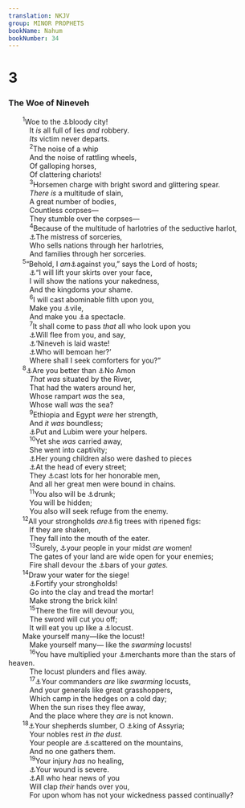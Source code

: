 ```yaml
---
translation: NKJV
group: MINOR PROPHETS
bookName: Nahum 
bookNumber: 34
---
```


<div class="title"><h1>3</h1><h3>The Woe of Nineveh</h3></div>
<span class="verse na_3_1">  <sup>1</sup>Woe to the <a data-toggle="tooltip" data-placement="bottom" title="Ezek. 22:2, 3; 24:6–9; Hab. 2:12">⚓</a>bloody city!<br/>   It <i>is</i> all full of lies <i>and</i> robbery.<br/>   <i>Its</i> victim never departs.<br/></span>
<span class="verse na_3_2">   <sup>2</sup>The noise of a whip<br/>   And the noise of rattling wheels,<br/>   Of galloping horses,<br/>   Of clattering chariots!<br/></span>
<span class="verse na_3_3">   <sup>3</sup>Horsemen charge with bright sword and glittering spear.<br/>   <i>There</i> <i>is</i> a multitude of slain,<br/>   A great number of bodies,<br/>   Countless corpses—<br/>   They stumble over the corpses—<br/></span>
<span class="verse na_3_4">   <sup>4</sup>Because of the multitude of harlotries of the seductive harlot,<br/>   <a data-toggle="tooltip" data-placement="bottom" title="Is. 47:9–12; Rev. 18:2, 3">⚓</a>The mistress of sorceries,<br/>   Who sells nations through her harlotries,<br/>   And families through her sorceries.<br/></span>
<span class="verse na_3_5">  <sup>5</sup>“Behold, I <i>am</i><a data-toggle="tooltip" data-placement="bottom" title="Jer. 50:31; Ezek. 26:3; Nah. 2:13">⚓</a>against you,” says the Lord of hosts;<br/>   <a data-toggle="tooltip" data-placement="bottom" title="Is. 47:2, 3; Jer. 13:26">⚓</a>“I will lift your skirts over your face,<br/>   I will show the nations your nakedness,<br/>   And the kingdoms your shame.<br/></span>
<span class="verse na_3_6">   <sup>6</sup>I will cast abominable filth upon you,<br/>   Make you <a data-toggle="tooltip" data-placement="bottom" title="Nah. 1:14">⚓</a>vile,<br/>   And make you <a data-toggle="tooltip" data-placement="bottom" title="Heb. 10:33">⚓</a>a spectacle.<br/></span>
<span class="verse na_3_7">   <sup>7</sup>It shall come to pass <i>that</i> all who look upon you<br/>   <a data-toggle="tooltip" data-placement="bottom" title="Rev. 18:10">⚓</a>Will flee from you, and say,<br/>   <a data-toggle="tooltip" data-placement="bottom" title="Jon. 3:3; 4:11">⚓</a>‘Nineveh is laid waste!<br/>   <a data-toggle="tooltip" data-placement="bottom" title="Is. 51:19; Jer. 15:5">⚓</a>Who will bemoan her?’<br/>   Where shall I seek comforters for you?”<br/></span>
<span class="verse na_3_8">  <sup>8</sup><a data-toggle="tooltip" data-placement="bottom" title="Amos 6:2">⚓</a>Are you better than <a data-toggle="tooltip" data-placement="bottom" title="Jer. 46:25; Ezek. 30:14–16">⚓</a>No Amon<br/>   <i>That</i> <i>was</i> situated by the River,<br/>   That had the waters around her,<br/>   Whose rampart <i>was</i> the sea,<br/>   Whose wall <i>was</i> the sea?<br/></span>
<span class="verse na_3_9">   <sup>9</sup>Ethiopia and Egypt <i>were</i> her strength,<br/>   And <i>it</i> <i>was</i> boundless;<br/>   <a data-toggle="tooltip" data-placement="bottom" title="Gen. 10:6; Jer. 46:9; Ezek. 27:10">⚓</a>Put and Lubim were your helpers.<br/></span>
<span class="verse na_3_10">   <sup>10</sup>Yet she <i>was</i> carried away,<br/>   She went into captivity;<br/>   <a data-toggle="tooltip" data-placement="bottom" title="Ps. 137:9; Is. 13:16; Hos. 13:16">⚓</a>Her young children also were dashed to pieces<br/>   <a data-toggle="tooltip" data-placement="bottom" title="Lam. 2:19">⚓</a>At the head of every street;<br/>   They <a data-toggle="tooltip" data-placement="bottom" title="Joel 3:3; Obad. 11">⚓</a>cast lots for her honorable men,<br/>   And all her great men were bound in chains.<br/></span>
<span class="verse na_3_11">   <sup>11</sup>You also will be <a data-toggle="tooltip" data-placement="bottom" title="Is. 49:26; Jer. 25:27; Nah. 1:10">⚓</a>drunk;<br/>   You will be hidden;<br/>   You also will seek refuge from the enemy.<br/></span>
<span class="verse na_3_12">  <sup>12</sup>All your strongholds <i>are</i><a data-toggle="tooltip" data-placement="bottom" title="Rev. 6:12, 13">⚓</a>fig trees with ripened figs:<br/>   If they are shaken,<br/>   They fall into the mouth of the eater.<br/></span>
<span class="verse na_3_13">   <sup>13</sup>Surely, <a data-toggle="tooltip" data-placement="bottom" title="Is. 19:16; Jer. 50:37; 51:30">⚓</a>your people in your midst <i>are</i> women!<br/>   The gates of your land are wide open for your enemies;<br/>   Fire shall devour the <a data-toggle="tooltip" data-placement="bottom" title="Ps. 147:13; Jer. 51:30">⚓</a>bars of your <i>gates.</i><br/></span>
<span class="verse na_3_14">  <sup>14</sup>Draw your water for the siege!<br/>   <a data-toggle="tooltip" data-placement="bottom" title="Nah. 2:1">⚓</a>Fortify your strongholds!<br/>   Go into the clay and tread the mortar!<br/>   Make strong the brick kiln!<br/></span>
<span class="verse na_3_15">   <sup>15</sup>There the fire will devour you,<br/>   The sword will cut you off;<br/>   It will eat you up like a <a data-toggle="tooltip" data-placement="bottom" title="Joel 1:4">⚓</a>locust.<br/>  Make yourself many—like the locust!<br/>   Make yourself many— like the <i>swarming</i> locusts!<br/></span>
<span class="verse na_3_16">   <sup>16</sup>You have multiplied your <a data-toggle="tooltip" data-placement="bottom" title="Rev. 18:3, 11–19">⚓</a>merchants more than the stars of heaven.<br/>   The locust plunders and flies away.<br/></span>
<span class="verse na_3_17">   <sup>17</sup><a data-toggle="tooltip" data-placement="bottom" title="Rev. 9:7">⚓</a>Your commanders <i>are</i> like <i>swarming</i> locusts,<br/>   And your generals like great grasshoppers,<br/>   Which camp in the hedges on a cold day;<br/>   When the sun rises they flee away,<br/>   And the place where they <i>are</i> is not known.<br/></span>
<span class="verse na_3_18">  <sup>18</sup><a data-toggle="tooltip" data-placement="bottom" title="Ex. 15:16; Ps. 76:5, 6; Is. 56:10; Jer. 51:57">⚓</a>Your shepherds slumber, O <a data-toggle="tooltip" data-placement="bottom" title="Jer. 50:18; Ezek. 31:3">⚓</a>king of Assyria;<br/>   Your nobles rest <i>in</i> <i>the</i> <i>dust.</i><br/>   Your people are <a data-toggle="tooltip" data-placement="bottom" title="1 Kin. 22:17; Is. 13:14">⚓</a>scattered on the mountains,<br/>   And no one gathers them.<br/></span>
<span class="verse na_3_19">   <sup>19</sup>Your injury <i>has</i> no healing,<br/>   <a data-toggle="tooltip" data-placement="bottom" title="Jer. 46:11; Mic. 1:9">⚓</a>Your wound is severe.<br/>   <a data-toggle="tooltip" data-placement="bottom" title="Job 27:23; Lam. 2:15; Zeph. 2:15">⚓</a>All who hear news of you<br/>   Will clap <i>their</i> hands over you,<br/>   For upon whom has not your wickedness passed continually?<br/></span>

